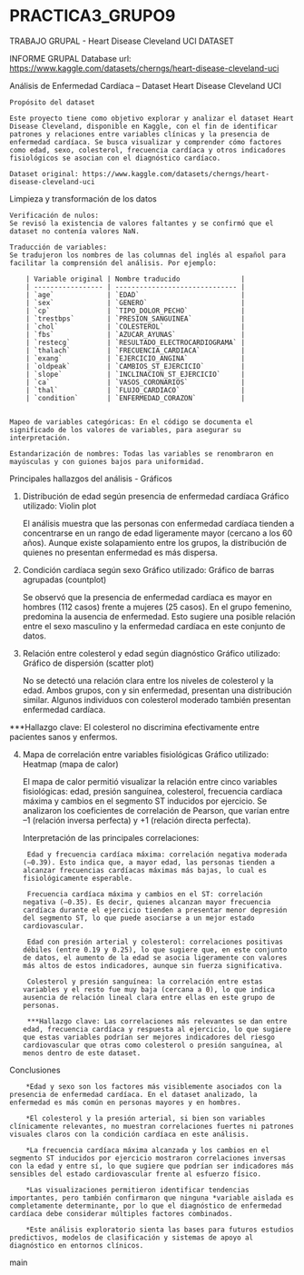 # PRACTICA3_GRUPO9
TRABAJO GRUPAL - Heart Disease Cleveland UCI DATASET

INFORME GRUPAL
Database url: https://www.kaggle.com/datasets/cherngs/heart-disease-cleveland-uci



Análisis de Enfermedad Cardíaca – Dataset Heart Disease Cleveland UCI

    Propósito del dataset

    Este proyecto tiene como objetivo explorar y analizar el dataset Heart Disease Cleveland, disponible en Kaggle, con el fin de identificar patrones y relaciones entre variables clínicas y la presencia de enfermedad cardíaca. Se busca visualizar y comprender cómo factores como edad, sexo, colesterol, frecuencia cardíaca y otros indicadores fisiológicos se asocian con el diagnóstico cardíaco.

    Dataset original: https://www.kaggle.com/datasets/cherngs/heart-disease-cleveland-uci


Limpieza y transformación de los datos

    Verificación de nulos:
    Se revisó la existencia de valores faltantes y se confirmó que el dataset no contenía valores NaN.

    Traducción de variables:
    Se tradujeron los nombres de las columnas del inglés al español para facilitar la comprensión del análisis. Por ejemplo:

        | Variable original | Nombre traducido               |
        | ----------------- | ------------------------------ |
        | `age`             | `EDAD`                         |
        | `sex`             | `GENERO`                       |
        | `cp`              | `TIPO_DOLOR_PECHO`             |
        | `trestbps`        | `PRESION_SANGUINEA`            |
        | `chol`            | `COLESTEROL`                   |
        | `fbs`             | `AZUCAR_AYUNAS`                |
        | `restecg`         | `RESULTADO_ELECTROCARDIOGRAMA` |
        | `thalach`         | `FRECUENCIA_CARDIACA`          |
        | `exang`           | `EJERCICIO_ANGINA`             |
        | `oldpeak`         | `CAMBIOS_ST_EJERCICIO`         |
        | `slope`           | `INCLINACION_ST_EJERCICIO`     |
        | `ca`              | `VASOS_CORONARIOS`             |
        | `thal`            | `FLUJO_CARDIACO`               |
        | `condition`       | `ENFERMEDAD_CORAZON`           |


    Mapeo de variables categóricas: En el código se documenta el significado de los valores de variables, para asegurar su interpretación.

    Estandarización de nombres: Todas las variables se renombraron en mayúsculas y con guiones bajos para uniformidad.


Principales hallazgos del análisis - Gráficos

1. Distribución de edad según presencia de enfermedad cardíaca
    Gráfico utilizado: Violin plot

    El análisis muestra que las personas con enfermedad cardíaca tienden a concentrarse en un rango de edad ligeramente mayor (cercano a los 60 años). Aunque existe solapamiento entre los grupos, la distribución de quienes no presentan enfermedad es más dispersa.

2. Condición cardíaca según sexo
    Gráfico utilizado: Gráfico de barras agrupadas (countplot)

    Se observó que la presencia de enfermedad cardíaca es mayor en hombres (112 casos) frente a mujeres (25 casos). En el grupo femenino, predomina la ausencia de enfermedad. Esto sugiere una posible relación entre el sexo masculino y la enfermedad cardíaca en este conjunto de datos.

3. Relación entre colesterol y edad según diagnóstico
    Gráfico utilizado: Gráfico de dispersión (scatter plot)

    No se detectó una relación clara entre los niveles de colesterol y la edad. Ambos grupos, con y sin enfermedad, presentan una distribución similar. Algunos individuos con colesterol moderado también presentan enfermedad cardíaca.

***Hallazgo clave: El colesterol no discrimina efectivamente entre pacientes sanos y enfermos.

4. Mapa de correlación entre variables fisiológicas
    Gráfico utilizado: Heatmap (mapa de calor)

    El mapa de calor permitió visualizar la relación entre cinco variables fisiológicas: edad, presión sanguínea, colesterol, frecuencia cardíaca máxima y cambios en el segmento ST inducidos por ejercicio. Se analizaron los coeficientes de correlación de Pearson, que varían entre –1 (relación inversa perfecta) y +1 (relación directa perfecta).

    Interpretación de las principales correlaciones:

        Edad y frecuencia cardíaca máxima: correlación negativa moderada (–0.39). Esto indica que, a mayor edad, las personas tienden a alcanzar frecuencias cardíacas máximas más bajas, lo cual es fisiológicamente esperable.

        Frecuencia cardíaca máxima y cambios en el ST: correlación negativa (–0.35). Es decir, quienes alcanzan mayor frecuencia cardíaca durante el ejercicio tienden a presentar menor depresión del segmento ST, lo que puede asociarse a un mejor estado cardiovascular.

        Edad con presión arterial y colesterol: correlaciones positivas débiles (entre 0.19 y 0.25), lo que sugiere que, en este conjunto de datos, el aumento de la edad se asocia ligeramente con valores más altos de estos indicadores, aunque sin fuerza significativa.

        Colesterol y presión sanguínea: la correlación entre estas variables y el resto fue muy baja (cercana a 0), lo que indica ausencia de relación lineal clara entre ellas en este grupo de personas.

        ***Hallazgo clave: Las correlaciones más relevantes se dan entre edad, frecuencia cardíaca y respuesta al ejercicio, lo que sugiere que estas variables podrían ser mejores indicadores del riesgo cardiovascular que otras como colesterol o presión sanguínea, al menos dentro de este dataset.



Conclusiones

        *Edad y sexo son los factores más visiblemente asociados con la presencia de enfermedad cardíaca. En el dataset analizado, la enfermedad es más común en personas mayores y en hombres.

        *El colesterol y la presión arterial, si bien son variables clínicamente relevantes, no muestran correlaciones fuertes ni patrones visuales claros con la condición cardíaca en este análisis.

        *La frecuencia cardíaca máxima alcanzada y los cambios en el segmento ST inducidos por ejercicio mostraron correlaciones inversas con la edad y entre sí, lo que sugiere que podrían ser indicadores más sensibles del estado cardiovascular frente al esfuerzo físico.

        *Las visualizaciones permitieron identificar tendencias importantes, pero también confirmaron que ninguna *variable aislada es completamente determinante, por lo que el diagnóstico de enfermedad cardíaca debe considerar múltiples factores combinados.

        *Este análisis exploratorio sienta las bases para futuros estudios predictivos, modelos de clasificación y sistemas de apoyo al diagnóstico en entornos clínicos.
main
